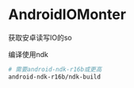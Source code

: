 # AndroidIOMonter
获取安卓读写IO的so

编译使用ndk
```bash
# 需要android-ndk-r16b或更高
android-ndk-r16b/ndk-build
```


 
 